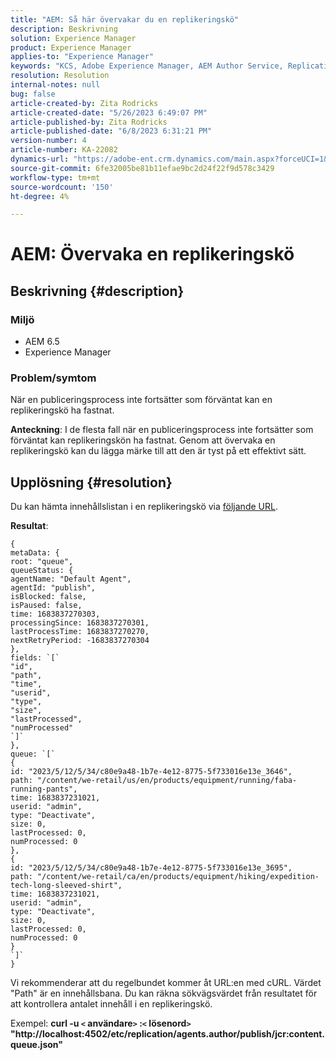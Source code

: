 ```yaml
---
title: "AEM: Så här övervakar du en replikeringskö"
description: Beskrivning
solution: Experience Manager
product: Experience Manager
applies-to: "Experience Manager"
keywords: "KCS, Adobe Experience Manager, AEM Author Service, Replication"
resolution: Resolution
internal-notes: null
bug: false
article-created-by: Zita Rodricks
article-created-date: "5/26/2023 6:49:07 PM"
article-published-by: Zita Rodricks
article-published-date: "6/8/2023 6:31:21 PM"
version-number: 4
article-number: KA-22082
dynamics-url: "https://adobe-ent.crm.dynamics.com/main.aspx?forceUCI=1&pagetype=entityrecord&etn=knowledgearticle&id=4a6f6bf9-f5fb-ed11-8849-6045bd0063aa"
source-git-commit: 6fe32005be81b11efae9bc2d24f22f9d578c3429
workflow-type: tm+mt
source-wordcount: '150'
ht-degree: 4%

---
```


# AEM: Övervaka en replikeringskö

## Beskrivning {#description}


### <b>Miljö</b>

- AEM 6.5
- Experience Manager


### <b>Problem/symtom</b>

När en publiceringsprocess inte fortsätter som förväntat kan en replikeringskö ha fastnat.

<b>Anteckning</b>: I de flesta fall när en publiceringsprocess inte fortsätter som förväntat kan replikeringskön ha fastnat. Genom att övervaka en replikeringskö kan du lägga märke till att den är tyst på ett effektivt sätt.


## Upplösning {#resolution}


Du kan hämta innehållslistan i en replikeringskö via [följande URL](https://localhost:4502/etc/replication/agents.author/publish/jcr:content.queue.json).

<b>Resultat</b>:


```
{
metaData: {
root: "queue",
queueStatus: {
agentName: "Default Agent",
agentId: "publish",
isBlocked: false,
isPaused: false,
time: 1683837270303,
processingSince: 1683837270301,
lastProcessTime: 1683837270270,
nextRetryPeriod: -1683837270304
},
fields: `[` 
"id",
"path",
"time",
"userid",
"type",
"size",
"lastProcessed",
"numProcessed"
`]` 
},
queue: `[` 
{
id: "2023/5/12/5/34/c80e9a48-1b7e-4e12-8775-5f733016e13e_3646",
path: "/content/we-retail/us/en/products/equipment/running/faba-running-pants",
time: 1683837231021,
userid: "admin",
type: "Deactivate",
size: 0,
lastProcessed: 0,
numProcessed: 0
},
{
id: "2023/5/12/5/34/c80e9a48-1b7e-4e12-8775-5f733016e13e_3695",
path: "/content/we-retail/ca/en/products/equipment/hiking/expedition-tech-long-sleeved-shirt",
time: 1683837231021,
userid: "admin",
type: "Deactivate",
size: 0,
lastProcessed: 0,
numProcessed: 0
}
`]` 
}
```




Vi rekommenderar att du regelbundet kommer åt URL:en med cURL. Värdet &quot;Path&quot; är en innehållsbana. Du kan räkna sökvägsvärdet från resultatet för att kontrollera antalet innehåll i en replikeringskö.

Exempel:
<b>curl -u `<` användare`>` :`<` lösenord`>`  &quot;http://localhost:4502/etc/replication/agents.author/publish/jcr:content.queue.json&quot;</b>
